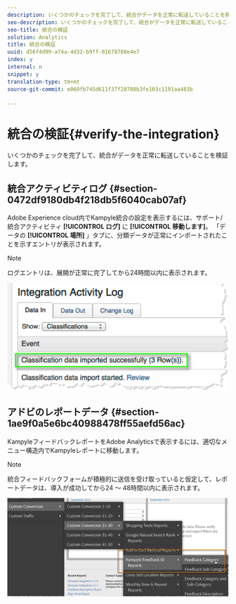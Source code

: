 ```yaml
---
description: いくつかのチェックを完了して、統合がデータを正常に転送していることを検証します。
seo-description: いくつかのチェックを完了して、統合がデータを正常に転送していることを検証します。
seo-title: 統合の検証
solution: Analytics
title: 統合の検証
uuid: d56f4d99-a74a-4d32-b9ff-01678708e4e7
index: y
internal: n
snippet: y
translation-type: tm+mt
source-git-commit: e060fb745d611f37f28708b3fe103c1191aa483b

---
```



# 統合の検証{#verify-the-integration}

いくつかのチェックを完了して、統合がデータを正常に転送していることを検証します。

## 統合アクティビティログ {#section-0472df9180db4f218db5f6040cab07af}

Adobe Experience cloud内でKampyle統合の設定を表示するには、サポート/統合アクティビティ **[!UICONTROL ログ]** に **[!UICONTROL 移動します]**。 「データの **[!UICONTROL 場所]** 」タブに、分類データが正常にインポートされたことを示すエントリが表示されます。

>[!NOTE]
>
>ログエントリは、展開が正常に完了してから24時間以内に表示されます。

![](assets/integration_activity_log.png)

## アドビのレポートデータ {#section-1ae9f0a5e6bc40988478ff55aefd56ac}

KampyleフィードバックレポートをAdobe Analyticsで表示するには、適切なメニュー構造内でKampyleレポートに移動します。

>[!NOTE]
>
>統合フィードバックフォームが積極的に送信を受け取っていると仮定して、レポートデータは、導入が成功してから24 ～ 48時間以内に表示されます。

![](assets/adobe_reporting_data.png)


